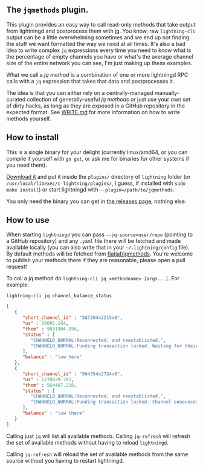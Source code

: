 ## The `jqmethods` plugin.

This plugin provides an easy way to call read-only methods that take output from lightningd and postprocess them with [jq](https://stedolan.github.io/jq/). You know, raw `lightning-cli` output can be a little overwhelming sometimes and we end up not finding the stuff we want formatted the way we need at all times. It's also a bad idea to write complex `jq` expressions every time you need to know what is the percentage of empty channels you have or what's the average channel size of the entire network you can see, I'm just making up these examples.

What we call a _jq method_ is a combination of one or more lightningd RPC calls with a `jq` expression that takes that data and postprocesses it.

The idea is that you can either rely on a centrally-managed manually-curated collection of generally-useful _jq methods_ or just use your own set of dirty hacks, as long as they are exposed in a GitHub repository in the expected format. See [WRITE.md](WRITE.md) for more information on how to write methods yourself.

## How to install

This is a single binary for your delight (currently linux/amd64, or you can compile it yourself with `go get`, or ask me for binaries for other systems if you need them).

[Download it](https://github.com/fiatjaf/lightningd-gjson-rpc/releases) and put it inside the `plugins/` directory of `lightning` folder (or `/usr/local/libexec/c-lightning/plugins/`, I guess, if installed with `sudo make install`) or start lightningd with `--plugin=/path/to/jqmethods`.

You only need the binary you can get in [the releases page](https://github.com/fiatjaf/lightningd-gjson-rpc/releases), nothing else.

## How to use

When starting `lightningd` you can pass `--jq-source=user/repo` (pointing to a GitHub repository) and any `.yaml` file there will be fetched and made available locally (you can also write that in your `~/.lightning/config` file). By default methods will be fetched from [fiatjaf/jqmethods](https://github.com/fiatjaf/jqmethods). You're welcome to publish your methods there if they are reasonable, please open a pull request!

To call a jq method do `lightning-cli jq <methodname> [args...]`. For example:

```
lightning-cli jq channel_balance_status
```

```json
[
   {
      "short_channel_id" : "587204x2215x0",
      "us" : 68095.144,
      "them" : 9831904.856,
      "status" : [
         "CHANNELD_NORMAL:Reconnected, and reestablished.",
         "CHANNELD_NORMAL:Funding transaction locked. Waiting for their announcement signatures."
      ],
      "balance" : "low here"
   },
   {
      "short_channel_id" : "564354x2724x0",
      "us" : 1278829.782,
      "them" : 564467.218,
      "status" : [
         "CHANNELD_NORMAL:Reconnected, and reestablished.",
         "CHANNELD_NORMAL:Funding transaction locked. Channel announced."
      ],
      "balance" : "low there"
   }
]
```

Calling just `jq` will list all available methods.  Calling `jq-refresh` will refresh the set of available methods without having to reload `lightningd`.

Calling `jq-refresh` will reload the set of available methods from the same source without you having to restart lightningd.
